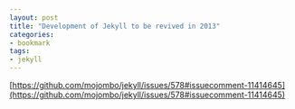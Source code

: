 ```yaml
---
layout: post
title: "Development of Jekyll to be revived in 2013"
categories:
- bookmark
tags:
- jekyll
--- 
```

[https://github.com/mojombo/jekyll/issues/578#issuecomment-11414645](https://github.com/mojombo/jekyll/issues/578#issuecomment-11414645)